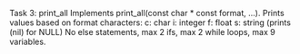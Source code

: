 
Task 3: print_all
Implements print_all(const char * const format, ...).
Prints values based on format characters:
c: char
i: integer
f: float
s: string (prints (nil) for NULL)
No else statements, max 2 ifs, max 2 while loops, max 9 variables.

